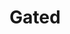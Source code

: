 ---
facebook: https://facebook.com/GetGated
linkedin: https://linkedin.com/company/gated
logohandle: gated
sort: gated
title: Gated
twitter: https://x.com/gated_email
website: https://www.gated.com/
---
